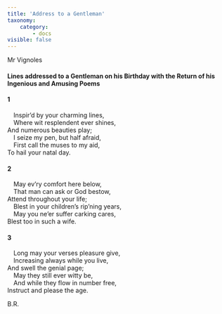 ```yaml
---
title: 'Address to a Gentleman'
taxonomy:
    category:
        - docs
visible: false
---
```


<div class="author">Mr Vignoles</div>

#### Lines addressed to a Gentleman on his Birthday with the Return of his Ingenious and Amusing Poems
  
#### 1  
  
&emsp;Inspir’d by your charming lines,  
&emsp;Where wit resplendent ever shines,  
And numerous beauties play;  
&emsp;I seize my pen, but half afraid,  
&emsp;First call the muses to my aid,  
To hail your natal day.  
  
#### 2  
  
&emsp;May ev’ry comfort here below,  
&emsp;That man can ask or God bestow,  
Attend throughout your life;  
&emsp;Blest in your children’s rip’ning years,  
&emsp;May you ne’er suffer carking cares,  
Blest too in such a wife.  
  
#### 3  
  
&emsp;Long may your verses pleasure give,  
&emsp;Increasing always while you live,  
And swell the genial page;  
&emsp;May they still ever witty be,  
&emsp;And while they flow in number free,  
Instruct and please the age.  
  
B.R.